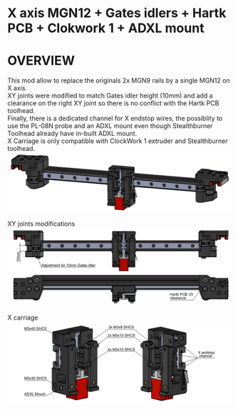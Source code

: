# X axis MGN12 + Gates idlers + Hartk PCB + Clokwork 1 + ADXL mount
# OVERVIEW
This mod allow to replace the originals 2x MGN9 rails by a single MGN12 on X axis.  
XY joints were modified to match Gates idler height (10mm) and add a clearance on the right XY joint so there is no conflict with the Hartk PCB toolhead.  
Finally, there is a dedicated channel for X endstop wires, the possiblity to use the PL-08N probe and an ADXL mount even though Stealthburner Toolhead already have in-built ADXL mount.  
X Carriage is only compatible with ClockWork 1 extruder and Stealthburner toolhead.
![Overview](Images/Overview.jpg)

XY joints modifications
![XY_joints](Images/XY_joints.jpg)

X carriage
![X_carriage](Images/X_carriage.jpg)
